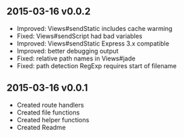 
2015-03-16 v0.0.2
--------------------------------------------------------
* Improved: Views#sendStatic includes cache warming
* Fixed: Views#sendScript had bad variables
* Improved: Views#sendStatic Express 3.x compatible
* Improved: better debugging output
* Fixed: relative path names in Views#jade
* Fixed: path detection RegExp requires start of filename



2015-03-16 v0.0.1
--------------------------------------------------------
* Created route handlers
* Created file functions
* Created helper functions
* Created Readme
